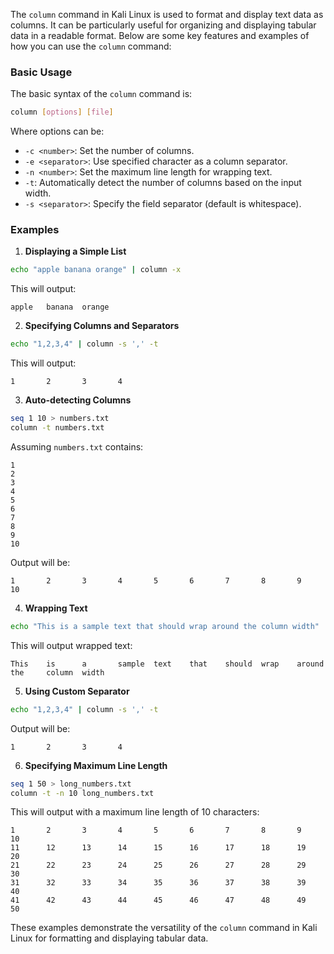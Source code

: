  The `column` command in Kali Linux is used to format and display text data as columns. It can be particularly useful for organizing and displaying tabular data in a readable format. Below are some key features and examples of how you can use the `column` command:

### Basic Usage
The basic syntax of the `column` command is:
```sh
column [options] [file]
```
Where options can be:
- `-c <number>`: Set the number of columns.
- `-e <separator>`: Use specified character as a column separator.
- `-n <number>`: Set the maximum line length for wrapping text.
- `-t`: Automatically detect the number of columns based on the input width.
- `-s <separator>`: Specify the field separator (default is whitespace).

### Examples
1. **Displaying a Simple List**
```sh
echo "apple banana orange" | column -x
```
This will output:
```
apple   banana  orange
```
2. **Specifying Columns and Separators**
```sh
echo "1,2,3,4" | column -s ',' -t
```
This will output:
```
1       2       3       4
```
3. **Auto-detecting Columns**
```sh
seq 1 10 > numbers.txt
column -t numbers.txt
```
Assuming `numbers.txt` contains:
```
1
2
3
4
5
6
7
8
9
10
```
Output will be:
```
1       2       3       4       5       6       7       8       9       10
```
4. **Wrapping Text**
```sh
echo "This is a sample text that should wrap around the column width" | column -x
```
This will output wrapped text:
```
This    is      a       sample  text    that    should  wrap    around  the     column  width
```
5. **Using Custom Separator**
```sh
echo "1,2,3,4" | column -s ',' -t
```
Output will be:
```
1       2       3       4
```
6. **Specifying Maximum Line Length**
```sh
seq 1 50 > long_numbers.txt
column -t -n 10 long_numbers.txt
```
This will output with a maximum line length of 10 characters:
```
1       2       3       4       5       6       7       8       9       10
11      12      13      14      15      16      17      18      19      20
21      22      23      24      25      26      27      28      29      30
31      32      33      34      35      36      37      38      39      40
41      42      43      44      45      46      47      48      49      50
```

These examples demonstrate the versatility of the `column` command in Kali Linux for formatting and displaying tabular data.

